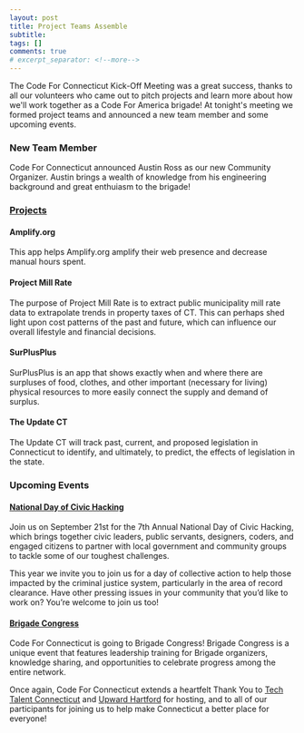 ```yaml
---
layout: post
title: Project Teams Assemble
subtitle: 
tags: []
comments: true
# excerpt_separator: <!--more-->
---
```

The Code For Connecticut Kick-Off Meeting was a great success, thanks to all our volunteers who came out to pitch projects and learn more about how we'll work together as a Code For America brigade! At tonight's meeting we formed project teams and announced a new team member and some upcoming events.

### New Team Member
Code For Connecticut announced Austin Ross as our new Community Organizer. Austin brings a wealth of knowledge from his engineering background and great enthuiasm to the brigade!

### [Projects](https://codeforconnecticut.org/projects)  

#### Amplify.org
This app helps Amplify.org amplify their web presence and decrease manual hours spent.  

#### Project Mill Rate
The purpose of Project Mill Rate is to extract public municipality mill rate data to extrapolate trends in property taxes of CT. This can perhaps shed light upon cost patterns of the past and future, which can influence our overall lifestyle and financial decisions.  
  
#### SurPlusPlus
SurPlusPlus is an app that shows exactly when and where there are surpluses of food, clothes, and other important (necessary for living) physical resources to more easily connect the supply and demand of surplus.

#### The Update CT
The Update CT will track past, current, and proposed legislation in Connecticut to identify, and ultimately, to predict, the effects of legislation in the state.  

### Upcoming Events  

#### [National Day of Civic Hacking](https://www.codeforamerica.org/events/national-day-of-civic-hacking-2019)  

Join us on September 21st for the 7th Annual National Day of Civic Hacking, which brings together civic leaders, public servants, designers, coders, and engaged citizens to partner with local government and community groups to tackle some of our toughest challenges.  
  
This year we invite you to join us for a day of collective action to help those impacted by the criminal justice system, particularly in the area of record clearance. Have other pressing issues in your community that you’d like to work on? You’re welcome to join us too!  

#### [Brigade Congress](https://www.codeforamerica.org/brigade-congress)  

Code For Connecticut is going to Brigade Congress! Brigade Congress is a unique event that features leadership training for Brigade organizers, knowledge sharing, and opportunities to celebrate progress among the entire network.  



Once again, Code For Connecticut extends a heartfelt Thank You to [Tech Talent Connecticut](https://www.meetup.com/Tech-Talent-South-Hartford) and [Upward Hartford](https://moveupward.city/hartford) for hosting, and to all of our participants for joining us to help make Connecticut a better place for everyone!


